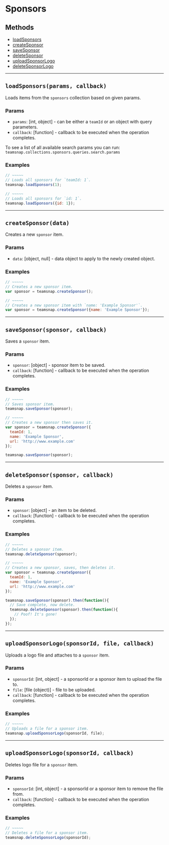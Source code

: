 # Sponsors

## Methods

- [loadSponsors](#loadSponsors)
- [createSponsor](#createSponsor)
- [saveSponsor](#saveSponsor)
- [deleteSponsor](#deleteSponsor)
- [uploadSponsorLogo](#uploadSponsorLogo)
- [deleteSponsorLogo](#deleteSponsorLogo)


---
<a id="loadSponsors"></a>
## `loadSponsors(params, callback)`
Loads items from the `sponsors` collection based on given params.

### Params
* `params`: [int, object] - can be either a `teamId` or an object with query parameters.
* `callback`: [function] - callback to be executed when the operation completes.

To see a list of all available search params you can run:
`teamsnap.collections.sponsors.queries.search.params`

### Examples
```javascript
// ~~~~~
// Loads all sponsors for `teamId: 1`.
teamsnap.loadSponsors(1);

// ~~~~~
// Loads all sponsors for `id: 1`.
teamsnap.loadSponsors({id: 1});
```


---


<a id="createSponsor"></a>
## `createSponsor(data)`
Creates a new `sponsor` item.

### Params
* `data`: [object, null] - data object to apply to the newly created object.

### Examples
```javascript
// ~~~~~
// Creates a new sponsor item.
var sponsor = teamsnap.createSponsor();

// ~~~~~
// Creates a new sponsor item with `name: 'Example Sponsor'`.
var sponsor = teamsnap.createSponsor({name: 'Example Sponsor'});
```


---


<a id="saveSponsor"></a>
## `saveSponsor(sponsor, callback)`
Saves a `sponsor` item.

### Params
* `sponsor`: [object] - sponsor item to be saved.
* `callback`: [function] - callback to be executed when the operation completes.

### Examples
```javascript
// ~~~~~
// Saves sponsor item.
teamsnap.saveSponsor(sponsor);

// ~~~~~
// Creates a new sponsor then saves it.
var sponsor = teamsnap.createSponsor({
  teamId: 1,
  name: 'Example Sponsor',
  url: 'http://www.example.com'
});

teamsnap.saveSponsor(sponsor);
```


---


<a id="deleteSponsor"></a>
## `deleteSponsor(sponsor, callback)`
Deletes a `sponsor` item.

### Params
* `sponsor`: [object] - an item to be deleted.
* `callback`: [function] - callback to be executed when the operation completes.

### Examples
```javascript
// ~~~~~
// Deletes a sponsor item.
teamsnap.deleteSponsor(sponsor);

// ~~~~~
// Creates a new sponsor, saves, then deletes it.
var sponsor = teamsnap.createSponsor({
  teamId: 1,
  name: 'Example Sponsor',
  url: 'http://www.example.com'
});

teamsnap.saveSponsor(sponsor).then(function(){
  // Save complete, now delete.
  teamsnap.deleteSponsor(sponsor).then(function(){
    // Poof! It's gone!
  });
});
```


---


<a id="uploadSponsorLogo"></a>
## `uploadSponsorLogo(sponsorId, file, callback)`
Uploads a logo file and attaches to a `sponsor` item.

### Params
* `sponsorId`: [int, object] - a sponsorId or a sponsor item to upload the file to.
* `file`: [file (object)] - file to be uploaded.
* `callback`: [function] - callback to be executed when the operation completes.

### Examples
```javascript
// ~~~~~
// Uploads a file for a sponsor item.
teamsnap.uploadSponsorLogo(sponsorId, file);
```


---


<a id="deleteSponsorLogo"></a>
## `uploadSponsorLogo(sponsorId, callback)`
Deletes logo file for a `sponsor` item.

### Params
* `sponsorId`: [int, object] - a sponsorId or a sponsor item to remove the file from.
* `callback`: [function] - callback to be executed when the operation completes.

### Examples
```javascript
// ~~~~~
// Deletes a file for a sponsor item.
teamsnap.deleteSponsorLogo(sponsorId);
```
